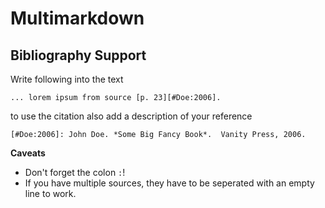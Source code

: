 # Multimarkdown #

## Bibliography Support ##

Write following into the text

	... lorem ipsum from source [p. 23][#Doe:2006].

to use the citation also add a description of your reference

	[#Doe:2006]: John Doe. *Some Big Fancy Book*.  Vanity Press, 2006.

**Caveats**
	
- Don't forget the colon `:`!
- If you have multiple sources, they have to be seperated with an empty line to work.
